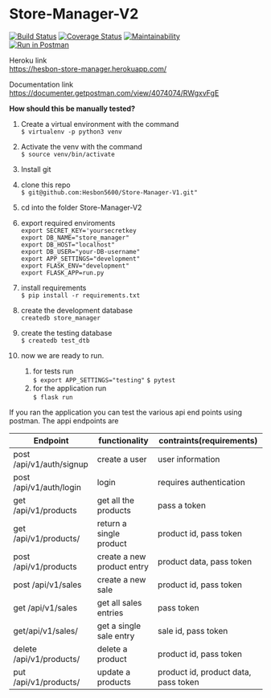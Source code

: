 # Store-Manager-V2

[![Build Status](https://travis-ci.org/Hesbon5600/Store-Manager-V1.svg?branch=ft-get-single-sale-api-161310353)](https://travis-ci.org/Hesbon5600/Store-Manager-V1)
[![Coverage Status](https://coveralls.io/repos/github/Hesbon5600/Store-Manager-V1/badge.svg?branch=ft-get-single-sale-api-161310353)](https://coveralls.io/github/Hesbon5600/Store-Manager-V1?branch=ft-get-single-sale-api-161310353)
[![Maintainability](https://api.codeclimate.com/v1/badges/751babd9eca784e178b9/maintainability)](https://codeclimate.com/github/Hesbon5600/Store-Manager-V1/maintainability)  
[![Run in Postman](https://run.pstmn.io/button.svg)](https://app.getpostman.com/run-collection/694b6ed7daad7fca8e9f)

Heroku link  
https://hesbon-store-manager.herokuapp.com/

Documentation link  
https://documenter.getpostman.com/view/4074074/RWgxvFgE


**How should this be manually tested?**
1. Create  a virtual environment with the command  
`$ virtualenv -p python3 venv`  

1. Activate the venv with the command     
`$ source venv/bin/activate`

1. Install git  
1. clone this repo  
`$ git@github.com:Hesbon5600/Store-Manager-V1.git"` 
  
1. cd into the folder Store-Manager-V2
1. export required enviroments  
	`export SECRET_KEY='yoursecretkey`  
	`export DB_NAME="store_manager"`  
	`export DB_HOST="localhost"`  
	`export DB_USER="your-DB-username"`  
	`export APP_SETTINGS="development"`  
	`export FLASK_ENV="development"`  
	`export FLASK_APP=run.py`  
  
1. install requirements      
`$ pip install -r requirements.txt` 
1. create the development database  
`createdb store_manager`  
1. create the testing database  
`$ createdb test_dtb`
1. now we are ready to run. 
	1. for tests run  
         `$ export APP_SETTINGS="testing"` 
	`$ pytest`   
	1. for the application run  
	`$ flask run`  

If you ran the application you can test the various api end points using postman. The appi endpoints are  

|Endpoint|functionality|contraints(requirements)|
|-------|-------------|----------|
|post /api/v1/auth/signup|create a user|user information|
|post /api/v1/auth/login | login |requires authentication |
|get /api/v1/products| get all the products| pass a token |
|get /api/v1/products/</productID>|return a single product| product id, pass token|
|post /api/v1/products | create a new product entry| product data, pass token|
|post /api/v1/sales | create a new sale| product id, pass token|
|get /api/v1/sales | get all sales entries| pass token|
|get/api/v1/sales/<saleID>|get a single sale entry| sale id, pass token| 
|delete /api/v1/products/<productID> | delete a product| product id, pass token|
|put /api/v1/products/<productID> | update a products|product id, product data, pass token|


